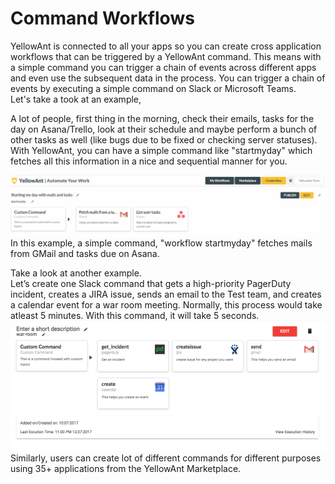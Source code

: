# Command Workflows

YellowAnt is connected to all your apps so you can create cross application workflows that can be triggered by a YellowAnt command. This means with a simple command you can trigger a chain of events across different apps and even use the subsequent data in the process. You can trigger a chain of events by executing a simple command on Slack or Microsoft Teams.  
Let's take a took at an example,

A lot of people, first thing in the morning, check their emails, tasks for the day on Asana/Trello, look at their schedule and maybe perform a bunch of other tasks as well \(like bugs due to be fixed or checking server statuses\). With YellowAnt, you can have a simple command like "startmyday" which fetches all this information in a nice and sequential manner for you.

![](/assets/startmyday.png)  
In this example, a simple command, "workflow startmyday" fetches mails from GMail and tasks due on Asana.

Take a look at another example.  
Let’s create one Slack command that gets a high-priority PagerDuty incident, creates a JIRA issue, sends an email to the Test team, and creates a calendar event for a war room meeting. Normally, this process would take atleast 5 minutes. With this command, it will take 5 seconds.  
![](/assets/warroom.png)  
Similarly, users can create lot of different commands for different purposes using 35+ applications from the YellowAnt Marketplace.

